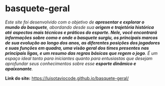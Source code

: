 # basquete-geral

<em>Este site foi desenvolvido com o objetivo de <strong>apresentar e explorar o mundo do basquete</strong>, abordando desde sua <strong>origem e trajetória histórica até aspectos mais técnicos e práticos do esporte. Nele, você encontrará informações sobre como e onde o basquete surgiu, os principais marcos de sua evolução ao longo dos anos, as diferentes posições dos jogadores e suas funções em quadra, uma visão geral dos times presentes nas principais ligas, e um resumo das regras básicas que regem o jogo</strong>.
É um espaço ideal tanto para iniciantes quanto para entusiastas que desejam aprofundar seus conhecimentos sobre esse <strong>esporte dinâmico e apaixonante</strong>.</em>

<strong>Link do site:</strong> <a href="https://luisotaviocode.github.io/basquete-geral/" target="_blank" rel="external">https://luisotaviocode.github.io/basquete-geral/</a>